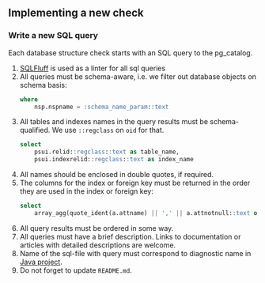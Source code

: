 ## Implementing a new check

### Write a new SQL query

Each database structure check starts with an SQL query to the pg_catalog.

1. [SQLFluff](https://github.com/sqlfluff/sqlfluff) is used as a linter for all sql queries
2. All queries must be schema-aware, i.e. we filter out database objects on schema basis:
   ```sql
   where
       nsp.nspname = :schema_name_param::text
   ```
3. All tables and indexes names in the query results must be schema-qualified.
   We use `::regclass` on `oid` for that.
   ```sql
   select
       psui.relid::regclass::text as table_name,
       psui.indexrelid::regclass::text as index_name
   ```
4. All names should be enclosed in double quotes, if required.
5. The columns for the index or foreign key must be returned in the order they are used in the index or foreign key:
   ```sql
   select
       array_agg(quote_ident(a.attname) || ',' || a.attnotnull::text order by u.ordinality) as columns
   ```
6. All query results must be ordered in some way.
7. All queries must have a brief description.
   Links to documentation or articles with detailed descriptions are welcome.
8. Name of the sql-file with query must correspond to diagnostic name in [Java project](https://github.com/mfvanek/pg-index-health).
9. Do not forget to update `README.md`.
